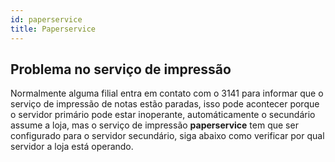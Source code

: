 ```yaml
---
id: paperservice
title: Paperservice
---
```


##  Problema no serviço de impressão
Normalmente alguma filial entra em contato com o 3141 para informar que o serviço de impressão de notas estão paradas, isso pode acontecer porque o servidor primário pode estar inoperante, automáticamente o secundário assume a loja, mas o serviço de impressão **paperservice** tem que ser configurado para o servidor secundário, siga abaixo como verificar por qual servidor a loja está operando.